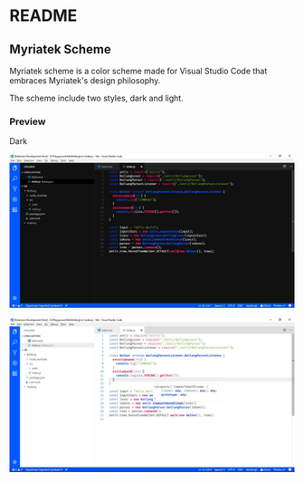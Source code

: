 # README

## Myriatek Scheme

Myriatek scheme  is a color scheme made for Visual Studio Code that embraces
Myriatek's design philosophy.

The scheme include two styles, dark and light.

### Preview

Dark

![Dark Theme](assets/dark.jpg)

![Light Theme](assets/light.jpg)